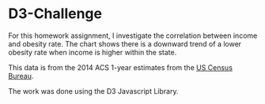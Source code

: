 # D3-Challenge

For this homework assignment, I investigate the correlation between income and obesity rate. The chart shows there is a downward trend of a lower obesity rate when income is higher within the state.  

This data is from the 2014 ACS 1-year estimates from the [US Census Bureau](https://data.census.gov/cedsci/). 

The work was done using the D3 Javascript Library. 

